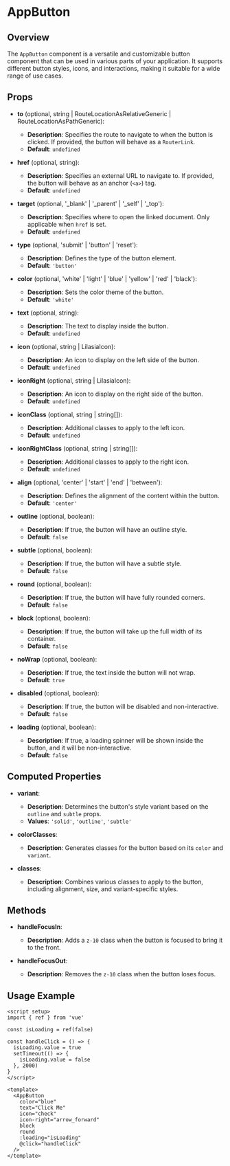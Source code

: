 # AppButton

## Overview

The `AppButton` component is a versatile and customizable button component that can be used in various parts of your application. It supports different button styles, icons, and interactions, making it suitable for a wide range of use cases.

## Props

- **to** (optional, string | RouteLocationAsRelativeGeneric | RouteLocationAsPathGeneric):

  - **Description**: Specifies the route to navigate to when the button is clicked. If provided, the button will behave as a `RouterLink`.
  - **Default**: `undefined`

- **href** (optional, string):

  - **Description**: Specifies an external URL to navigate to. If provided, the button will behave as an anchor (`<a>`) tag.
  - **Default**: `undefined`

- **target** (optional, '\_blank' | '\_parent' | '\_self' | '\_top'):

  - **Description**: Specifies where to open the linked document. Only applicable when `href` is set.
  - **Default**: `undefined`

- **type** (optional, 'submit' | 'button' | 'reset'):

  - **Description**: Defines the type of the button element.
  - **Default**: `'button'`

- **color** (optional, 'white' | 'light' | 'blue' | 'yellow' | 'red' | 'black'):

  - **Description**: Sets the color theme of the button.
  - **Default**: `'white'`

- **text** (optional, string):

  - **Description**: The text to display inside the button.
  - **Default**: `undefined`

- **icon** (optional, string | LilasiaIcon):

  - **Description**: An icon to display on the left side of the button.
  - **Default**: `undefined`

- **iconRight** (optional, string | LilasiaIcon):

  - **Description**: An icon to display on the right side of the button.
  - **Default**: `undefined`

- **iconClass** (optional, string | string[]):

  - **Description**: Additional classes to apply to the left icon.
  - **Default**: `undefined`

- **iconRightClass** (optional, string | string[]):

  - **Description**: Additional classes to apply to the right icon.
  - **Default**: `undefined`

- **align** (optional, 'center' | 'start' | 'end' | 'between'):

  - **Description**: Defines the alignment of the content within the button.
  - **Default**: `'center'`

- **outline** (optional, boolean):

  - **Description**: If true, the button will have an outline style.
  - **Default**: `false`

- **subtle** (optional, boolean):

  - **Description**: If true, the button will have a subtle style.
  - **Default**: `false`

- **round** (optional, boolean):

  - **Description**: If true, the button will have fully rounded corners.
  - **Default**: `false`

- **block** (optional, boolean):

  - **Description**: If true, the button will take up the full width of its container.
  - **Default**: `false`

- **noWrap** (optional, boolean):

  - **Description**: If true, the text inside the button will not wrap.
  - **Default**: `true`

- **disabled** (optional, boolean):

  - **Description**: If true, the button will be disabled and non-interactive.
  - **Default**: `false`

- **loading** (optional, boolean):
  - **Description**: If true, a loading spinner will be shown inside the button, and it will be non-interactive.
  - **Default**: `false`

## Computed Properties

- **variant**:

  - **Description**: Determines the button's style variant based on the `outline` and `subtle` props.
  - **Values**: `'solid'`, `'outline'`, `'subtle'`

- **colorClasses**:

  - **Description**: Generates classes for the button based on its `color` and `variant`.

- **classes**:
  - **Description**: Combines various classes to apply to the button, including alignment, size, and variant-specific styles.

## Methods

- **handleFocusIn**:

  - **Description**: Adds a `z-10` class when the button is focused to bring it to the front.

- **handleFocusOut**:
  - **Description**: Removes the `z-10` class when the button loses focus.

## Usage Example

```vue
<script setup>
import { ref } from 'vue'

const isLoading = ref(false)

const handleClick = () => {
  isLoading.value = true
  setTimeout(() => {
    isLoading.value = false
  }, 2000)
}
</script>

<template>
  <AppButton
    color="blue"
    text="Click Me"
    icon="check"
    icon-right="arrow_forward"
    block
    round
    :loading="isLoading"
    @click="handleClick"
  />
</template>
```
